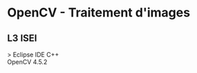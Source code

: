 # OpenCV - Traitement d'images
<h2> L3 ISEI </h2>

<p>
  > Eclipse IDE C++
  <br>
  OpenCV 4.5.2
</p> 


